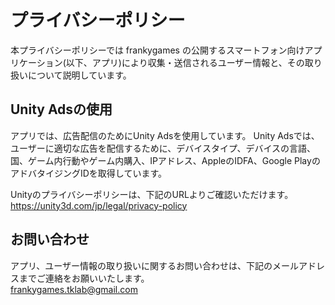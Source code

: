 # プライバシーポリシー

本プライバシーポリシーでは frankygames の公開するスマートフォン向けアプリケーション(以下、アプリ)により収集・送信されるユーザー情報と、その取り扱いについて説明しています。

## Unity Adsの使用
アプリでは、広告配信のためにUnity Adsを使用しています。 Unity Adsでは、ユーザーに適切な広告を配信するために、デバイスタイプ、デバイスの言語、国、ゲーム内行動やゲーム内購入、IPアドレス、AppleのIDFA、Google PlayのアドバタイジングIDを取得しています。 
<!-- 最初の広告視聴時にオプトアウトの選択肢が表示され、オプトアウトを選択した場合には、ランダムな広告、ターゲティング型ではない、コンテクストに基づいたデータによる広告のみが表示されます。 -->
Unityのプライバシーポリシーは、下記のURLよりご確認いただけます。   
<https://unity3d.com/jp/legal/privacy-policy>

## お問い合わせ
アプリ、ユーザー情報の取り扱いに関するお問い合わせは、下記のメールアドレスまでご連絡をお願いいたします。  
frankygames.tklab@gmail.com
